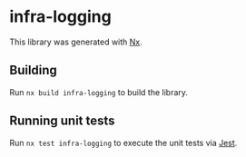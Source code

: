 # infra-logging

This library was generated with [Nx](https://nx.dev).

## Building

Run `nx build infra-logging` to build the library.

## Running unit tests

Run `nx test infra-logging` to execute the unit tests via [Jest](https://jestjs.io).
